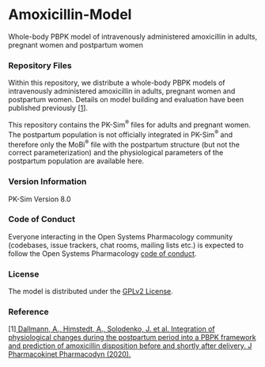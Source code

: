 # Amoxicillin-Model
Whole-body PBPK model of intravenously administered amoxicillin in adults, pregnant women and postpartum women

### Repository Files

Within this repository, we distribute a whole-body PBPK models of intravenously administered amoxicillin in adults, pregnant women and postpartum women. Details on model building and evaluation have been published previously [[1](#References)].

This repository contains the PK-Sim<sup>®</sup> files for adults and pregnant women. The postpartum population is not officially integrated in PK-Sim<sup>®</sup> and therefore only the MoBi<sup>®</sup> file with the postpartum structure (but not the correct parameterization) and the physiological parameters of the postpartum population are available here.

### Version Information

PK-Sim Version 8.0

### Code of Conduct

Everyone interacting in the Open Systems Pharmacology community (codebases, issue trackers, chat rooms, mailing lists etc.) is expected to follow the Open Systems Pharmacology [code of conduct](https://github.com/Open-Systems-Pharmacology/Suite/blob/master/CODE_OF_CONDUCT.md#contributor-covenant-code-of-conduct).

### License

The model is distributed under the [GPLv2 License](https://github.com/Open-Systems-Pharmacology/Suite/blob/develop/LICENSE).

### Reference

[1][ Dallmann, A., Himstedt, A., Solodenko, J. et al. Integration of physiological changes during the postpartum period into a PBPK framework and prediction of amoxicillin disposition before and shortly after delivery. J Pharmacokinet Pharmacodyn (2020).](https://doi.org/10.1007/s10928-020-09706-z)